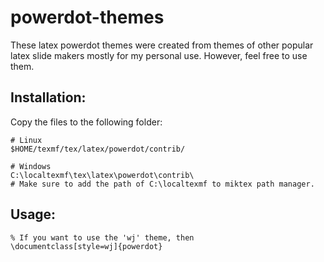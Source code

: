# powerdot-themes

These latex powerdot themes were created from themes of other popular latex slide makers mostly for my personal use. 
However, feel free to use them.

## Installation:
Copy the files to the following folder:

    # Linux
    $HOME/texmf/tex/latex/powerdot/contrib/
    
    # Windows
    C:\localtexmf\tex\latex\powerdot\contrib\
    # Make sure to add the path of C:\localtexmf to miktex path manager.

## Usage:

    % If you want to use the 'wj' theme, then
    \documentclass[style=wj]{powerdot}
    
